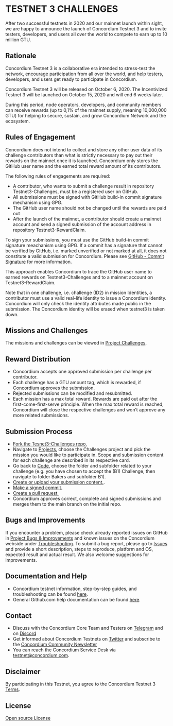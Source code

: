 # TESTNET 3 CHALLENGES

After two successful testnets in 2020 and our mainnet launch within sight, we are happy to announce the launch of Concordium Testnet 3 and to invite testers, developers, and users all over the world to compete to earn up to 10 million GTU. 

## Rationale

Concordium Testnet 3 is a collaborative era intended to stress-test the network, encourage participation from all over the world, and help testers, developers, and users get ready to participate in Concordium. 

Concordium Testnet 3 will be released on October 6, 2020.
The Incentivized Testnet 3 will be launched on October 15, 2020 and will end 6 weeks later.

During this period, node operators, developers, and community members can receive rewards (up to 0,1% of the mainnet supply, meaning 10,000,000 GTU) for helping to secure, sustain, and grow Concordium Network and the ecosystem. 


## Rules of Engagement
Concordium does not intend to collect and store any other user data of its challenge contributors than what is strictly necessary to pay out their rewards on the mainnet once it is launched. Concordium only stores the GitHub user name and the earned total reward amount of its contributors.

The following rules of engagements are required:

- A contributor, who wants to submit a challenge result in repository Testnet3-Challenges, must be a registered user on GitHub.
- All submissions must be signed with GitHub build-in commit signature mechanism using GPG.
- The GitHub user name should not be changed until the rewards are paid out
- After the launch of the mainnet, a contributor should create a mainnet account and send a signed submission of the account address in repository Testnet3-RewardClaim.

To sign your submissions, you must use the GitHub build-in commit signature meachanism using GPG. If a commit has a signature that cannot be verified by GitHub, i.e. marked unverified or not marked at all, it does not constitute a valid submission for Concordium. Please see [GitHub - Commit Signature](https://docs.github.com/en/github/authenticating-to-github/managing-commit-signature-verification) for more information.

This approach enables Concordium to trace the GitHub user name to earned rewards on Testnet3-Challenges and to a mainnet account on Testnet3-RewardClaim.

Note that in one challenge, i.e. challenge (ID2) in mission Identities, a contributor must use a valid real-life identity to issue a Concordium identity. Concordium will only check the identity attributes made public in the submission. The Concordium identity will be erased when testnet3 is taken down.

## Missions and Challenges
The missions and challenges can be viewed in [Project Challenges](https://github.com/Concordium/Testnet3-Challenges/projects/1).

## Reward Distribution
- Concordium accepts one approved submission per challenge per contributor. 
- Each challenge has a GTU amount tag, which is rewarded, if Concordium approves the submission.
- Rejected submissions can be modified and resubmitted.
- Each mission has a max total reward. Rewards are paid out after the first-come-first-serve principle. When the max total reward is reached, Concordium will close the respective challenges and won’t approve any more related submissions.

## Submission Process
- [Fork the Tesnet3-Challenges repo.](https://docs.github.com/en/github/getting-started-with-github/fork-a-repo)
- Navigate to [Projects](https://github.com/Concordium/Testnet3-Challenges/projects), choose the Challenges project and pick the mission you would like to participate in. Scope and submission content for each challenge are described in its respective card.
- Go back to [Code](https://github.com/Concordium/Testnet3-Challenges), choose the folder and subfolder related to your challenge (e.g. you have chosen to accept the (B1)  Challenge, then navigate to folder Bakers and subfolder B1).
- [Create or upload your submission content.](https://docs.github.com/en/github/managing-files-in-a-repository/managing-files-on-github).
- [Make a signed commit.](https://docs.github.com/en/github/authenticating-to-github/managing-commit-signature-verification)
- [Create a pull request.](https://docs.github.com/en/github/collaborating-with-issues-and-pull-requests/proposing-changes-to-your-work-with-pull-requests)
- Concordium approves correct, complete and signed submissions and merges them to the main branch on the initial repo.

## Bugs and Improvements
If you encounter a problem, please check already reported issues on GitHub in [Project Bugs & Improvements](https://github.com/Concordium/Testnet3-Challenges/projects/2) and known issues on the Concordium webside under [Troubleshooting](https://developers.concordium.com/testnet/docs/troubleshooting). To submit a bug report, please go to [Issues](https://github.com/Concordium/Testnet3-Challenges/issues) and provide a short description, steps to reproduce, platform and OS, expected result and actual result. We also welcome suggestions for improvements.

## Documentation and Help
- Concordium testnet information, step-by-step guides, and troubleshooting can be found [here](https://developers.concordium.com/testnet).
- General Github.com help documentation can be found [here](https://docs.github.com/en/github).

## Contact
- Discuss with the Concordium Core Team and Testers on [Telegram](https://t.me/concordium_official) and on [Discord](https://discord.com/invite/xWmQ5tp)
- Get informed about Concordium Testnets on [Twitter](https://twitter.com/concordiumnet) and subscribe to the [Concordium Community Newsletter](https://concordium.substack.com)
- You can reach the Concordium Service Desk via [testnet@concordium.com](mailto:testnet@concordium.com).

## Disclaimer
By participating in this Testnet, you agree to the Concordium Testnet 3 [Terms](https://github.com/Concordium/Testnet3-Challenges/blob/main/testnet3_terms_conditions-3.pdf).
## License
[Open source License](https://github.com/Concordium/Testnet3-Challenges/blob/main/LICENSE) 

